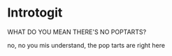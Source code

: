 # Introtogit

WHAT DO YOU MEAN THERE'S NO POPTARTS?

no, no you mis understand, the pop tarts are right here 
